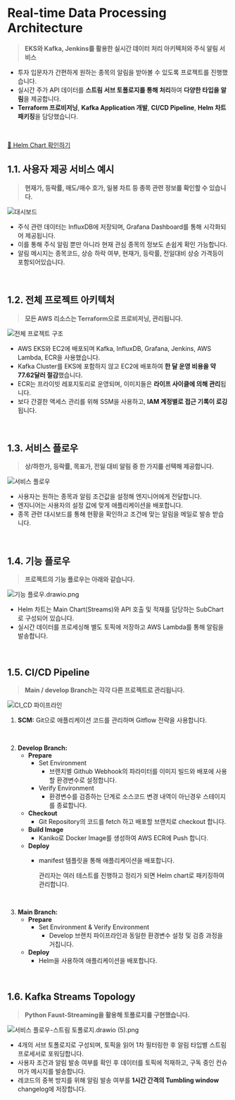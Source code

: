 # Real-time Data Processing Architecture

> **EKS와 Kafka, Jenkins를 활용한 실시간 데이터 처리 아키텍처와 주식 알림 서비스**

- 투자 입문자가 간편하게 원하는 종목의 알림을 받아볼 수 있도록 프로젝트를 진행했습니다.
- 실시간 주가 API 데이터를 **스트림 서브 토폴로지를 통해 처리**하여 **다양한 타입을 알림**을 제공합니다.
- **Terraform 프로비저닝**, **Kafka Application 개발**, **CI/CD Pipeline**, **Helm 차트 패키징**을 담당했습니다.

<br/>

[🙋‍ Helm Chart 확인하기](https://github.com/seonwoojh/Stock-project/tree/main/helm-chart)

## 1.1. 사용자 제공 서비스 예시

> **현재가, 등락률, 매도/매수 호가, 일봉 차트 등 종목 관련 정보를 확인할 수 있습니다.**

![대시보드](https://github.com/seonwoojh/img-source/blob/main/img/image.png?raw=true)

- 주식 관련 데이터는 InfluxDB에 저장되며, Grafana Dashboard를 통해 시각화되어 제공됩니다.
- 이를 통해 주식 알림 뿐만 아니라 현재 관심 종목의 정보도 손쉽게 확인 가능합니다.
- 알림 메시지는 종목코드, 상승 하락 여부, 현재가, 등락률, 전일대비 상승 가격등이 포함되어있습니다.

<br/>

## 1.2. 전체 프로젝트 아키텍처

> **모든 AWS 리소스는 Terraform으로 프로비저닝, 관리됩니다.**

![전체 프로젝트 구조](https://github.com/seonwoojh/img-source/blob/main/img/stock-%EC%A0%84%EC%B2%B4%20%ED%94%84%EB%A1%9C%EC%A0%9D%ED%8A%B8%20%EA%B5%AC%EC%A1%B0.drawio.png?raw=true)

- AWS EKS와 EC2에 배포되며 Kafka, InfluxDB, Grafana, Jenkins, AWS Lambda, ECR을 사용했습니다.
- Kafka Cluster를 EKS에 포함하지 않고 EC2에 배포하여 **한 달 운영 비용을 약 77.62달러 절감**했습니다.
- ECR는 프라이빗 레포지토리로 운영되며, 이미지들은 **라이프 사이클에 의해 관리**됩니다.
- 보다 간결한 액세스 관리를 위해 SSM을 사용하고, **IAM 계정별로 접근 기록이 로깅**됩니다.

<br/>

## 1.3. 서비스 플로우

> **상/하한가, 등락률, 목표가, 전일 대비 알림 중 한 가지를 선택해 제공합니다.**

![서비스 플로우](https://github.com/seonwoojh/img-source/blob/main/img/stock-%EC%84%9C%EB%B9%84%EC%8A%A4%20%ED%94%8C%EB%A1%9C%EC%9A%B0.drawio.png?raw=true)

- 사용자는 원하는 종목과 알림 조건값을 설정해 엔지니어에게 전달합니다.
- 엔지니어는 사용자의 설정 값에 맞게 애플리케이션을 배포합니다.
- 종목 관련 대시보드를 통해 현황을 확인하고 조건에 맞는 알림을 메일로 발송 받습니다.

<br/>

## 1.4. 기능 플로우

> **프로젝트의 기능 플로우는 아래와 같습니다.**

![기능 플로우.drawio.png](https://github.com/seonwoojh/img-source/blob/main/img/stock-%EA%B8%B0%EB%8A%A5%20%ED%94%8C%EB%A1%9C%EC%9A%B0.drawio.png?raw=true)

- Helm 차트는 Main Chart(Streams)와 API 호출 및 적재를 담당하는 SubChart로 구성되어 있습니다.
- 실시간 데이터를 프로세싱해 별도 토픽에 저장하고 AWS Lambda를 통해 알림을 발송합니다.

<br/>

## 1.5. CI/CD Pipeline

> **Main / develop Branch는 각각 다른 프로젝트로 관리됩니다.**

![CI_CD 파이프라인](https://github.com/seonwoojh/img-source/blob/main/img/stock-CI_CD%20%ED%8C%8C%EC%9D%B4%ED%94%84%EB%9D%BC%EC%9D%B8.drawio.png?raw=true)

1. **SCM:** Git으로 애플리케이션 코드를 관리하며 Gitflow 전략을 사용합니다.

<br/>

2. **Develop Branch:**
    - **Prepare**
        - Set Environment
            - 브랜치별 Github Webhook의 파라미터를 이미지 빌드와 배포에 사용할 환경변수로 설정합니다.
        - Verify Environment
            - 환경변수를 검증하는 단계로 소스코드 변경 내역이 아닌경우 스테이지를 종료합니다.
    - **Checkout**
        - Git Repository의 코드를 fetch 하고 배포할 브랜치로 checkout 합니다.
    - **Build Image**
        - Kaniko로 Docker Image를 생성하여 AWS ECR에 Push 합니다.
    - **Deploy**
        - manifest 템플릿을 통해 애플리케이션을 배포합니다.
            
            관리자는 여러 테스트를 진행하고 정리가 되면 Helm chart로 패키징하여 관리합니다.
            

<br/>


3. **Main Branch:**
    - **Prepare**
        - Set Environment & Verify Environment
            - Develop 브랜치 파이프라인과 동일한 환경변수 설정 및 검증 과정을 거칩니다.
    - **Deploy**
        - Helm을 사용하여 애플리케이션을 배포합니다.


<br/>

## 1.6. Kafka Streams Topology

> **Python Faust-Streaming을 활용해 토폴로지를 구현했습니다.**

![서비스 플로우-스트림 토폴로지.drawio (5).png](https://github.com/seonwoojh/img-source/blob/main/img/stock-%EC%8A%A4%ED%8A%B8%EB%A6%BC%20%ED%86%A0%ED%8F%B4%EB%A1%9C%EC%A7%80.drawio.png?raw=true)

- 4개의 서브 토폴로지로 구성되며, 토픽을 읽어 1차 필터링한 후 알림 타입별 스트림 프로세서로 포워딩합니다.
- 사용자 조건과 알림 발송 여부를 확인 후 데이터를 토픽에 적재하고, 구독 중인 컨슈머가 메시지를 발송합니다.
- 레코드의 중복 방지를 위해 알림 발송 여부를 **1시간 간격의 Tumbling window** changelog에 저장합니다.
